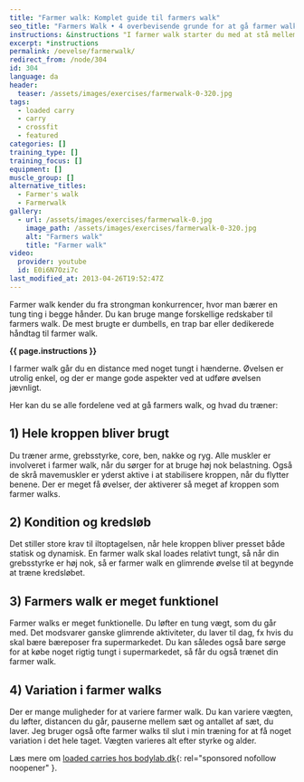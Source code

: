 ```yaml
---
title: "Farmer walk: Komplet guide til farmers walk"
seo_title: "Farmers Walk • 4 overbevisende grunde for at gå farmer walks »"
instructions: &instructions "I farmer walk starter du med at stå mellem vægtene. Tag vægtene i hver hånd og rejs dig op med ryggen ret og kig fremad. Gå med korte skridt og husk at trække vejret. Gå omkring 15-20 meter."
excerpt: *instructions
permalink: /oevelse/farmerwalk/
redirect_from: /node/304
id: 304
language: da
header:
  teaser: /assets/images/exercises/farmerwalk-0-320.jpg
tags:
  - loaded carry
  - carry
  - crossfit
  - featured
categories: []
training_type: [] 
training_focus: []
equipment: []
muscle_group: []
alternative_titles:
  - Farmer's walk
  - Farmerwalk
gallery:
  - url: /assets/images/exercises/farmerwalk-0.jpg
    image_path: /assets/images/exercises/farmerwalk-0-320.jpg
    alt: "Farmers walk"
    title: "Farmer walk"
video:
  provider: youtube
  id: E0i6N7Ozi7c
last_modified_at: 2013-04-26T19:52:47Z
---
```


Farmer walk kender du fra strongman konkurrencer, hvor man bærer en tung ting i begge hånder. Du kan bruge mange forskellige redskaber til farmers walk. De mest brugte er dumbells, en trap bar eller dedikerede håndtag til farmer walk.

**{{ page.instructions }}**

I farmer walk går du en distance med noget tungt i hænderne. Øvelsen er utrolig enkel, og der er mange gode aspekter ved at udføre øvelsen jævnligt.

Her kan du se alle fordelene ved at gå farmers walk, og hvad du træner:

## 1) Hele kroppen bliver brugt

Du træner arme, grebsstyrke, core, ben, nakke og ryg. Alle muskler er involveret i farmer walk, når du sørger for at bruge høj nok belastning. Også de skrå mavemuskler er yderst aktive i at stabilisere kroppen, når du flytter benene. Der er meget få øvelser, der aktiverer så meget af kroppen som farmer walks.

## 2) Kondition og kredsløb

Det stiller store krav til iltoptagelsen, når hele kroppen bliver presset både statisk og dynamisk. En farmer walk skal loades relativt tungt, så når din grebsstyrke er høj nok, så er farmer walk en glimrende øvelse til at begynde at træne kredsløbet.

## 3) Farmers walk er meget funktionel

Farmer walks er meget funktionelle. Du løfter en tung vægt, som du går med. Det modsvarer ganske glimrende aktiviteter, du laver til dag, fx hvis du skal bære bæreposer fra supermarkedet. Du kan således også bare sørge for at købe noget rigtig tungt i supermarkedet, så får du også trænet din farmer walk.

## 4) Variation i farmer walks

Der er mange muligheder for at variere farmer walk. Du kan variere vægten, du løfter, distancen du går, pauserne mellem sæt og antallet af sæt, du laver. Jeg bruger også ofte farmer walks til slut i min træning for at få noget variation i det hele taget. Vægten varieres alt efter styrke og alder.

Læs mere om [loaded carries hos bodylab.dk](https://www.partner-ads.com/dk/klikbanner.php?partnerid=28187&bannerid=11522&htmlurl=https://www.bodylab.dk/shop/loaded-carries-2778c1.html){: rel="sponsored nofollow noopener" }.
